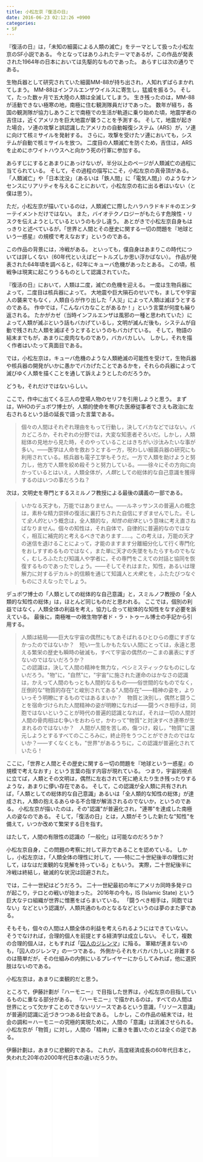 ```yaml
---
title: 小松左京『復活の日』
date: 2016-06-23 02:12:26 +0900
categories:
- SF
---
```


『復活の日』は，「未知の細菌による人類の滅亡」をテーマとして扱った小松左京のSF小説である。
今となってはありふれたテーマであるが，この作品が発表された1964年の日本においては先駆的なものであった。
あらすじは次の通りである。

生物兵器として研究されていた細菌MM-88が持ち出され，人知れずばらまかれてしまう。
MM-88はインフルエンザウイルスに寄生し，猛威を振るう。
そして，たった数ヶ月で五大陸の人類は全滅してしまう。
生き残ったのは，MM-88が活動できない極寒の地，南極に住む観測隊員だけであった。
数年が経ち，各国の観測隊が協力しあうことで南極での生活が軌道に乗り始めた頃，地震学者の吉住は，近くアメリカを巨大地震が襲うことを予測する。
そして，地震が起きた場合，ソ連の攻撃と誤認識したアメリカの自動報復システム（ARS）が，ソ連に向けて核ミサイルを発射する。
さらに，攻撃を受けたソ連においても，システムが自動で核ミサイルを放つ。
二度目の人類滅亡を防ぐため，吉住は，ARSを止めにホワイトハウスへと向かう死の行軍に参加する。

あらすじにするとあまりにあっけないが，半分以上のページが人類滅亡の過程に当てられている。
そして，その過程の描写にこそ，小松左京の真骨頂がある。
「人類滅亡」や「日本沈没」（あるいは「鉄人間」に「電気人間」）のようなナンセンスにリアリティを与えることにおいて，小松左京の右に出る者はいない（と僕は思う）。

ただ，小松左京が描いているのは，人類滅亡に際したハラハラドキドキのエンターテイメントだけではない。
また，バイオテクノロジーがもたらす危険性・リスクを伝えようとしているというのも少し違う。
あとがきで小松左京自身もはっきりと述べているが，「世界と人間とその歴史に関する一切の問題を『地球という一惑星』の規模で考えなおす」というのである。

この作品の背景には，冷戦がある。
といっても，僕自身はあまりこの時代については詳しくない（60年代といえばビートルズしか思い浮かばない）。
作品が発表された64年頃を調べると，62年にキューバ危機があったとある。
この頃，核戦争は現実に起こりうるものとして認識されていた。

『復活の日』において，人類は二度，滅亡の危機を迎える。
一度は生物兵器によって，二度目は核兵器によって。
大地震や巨大隕石のせいでも，ましてや宇宙人の襲来でもなく，人類自らが作り出した「人災」によって人類は滅ぼうとするのである。
作中では，「こんなバカなことがあるか！」という言葉が何度も繰り返される。
たかがカゼ（当時インフルエンザは風邪の一種と思われていた）によって人類が滅ぶという話もバカげているし，文明が滅んだ後も，システムが自動で残された人類を滅ぼそうとするというのもバカげている。
そして，物語の結末までもが，あまりに皮肉なものであり，バカバカしい。
しかし，それを描く作者はいたって真面目である。

では，小松左京は，キューバ危機のような人類絶滅の可能性を受けて，生物兵器や核兵器の開発がいかに愚かでバカげたことであるかを，それらの兵器によって滅びゆく人類を描くことを通して訴えようとしたのだろうか。

どうも，それだけではないらしい。

ここで，作中に出てくる三人の登場人物のセリフを引用しようと思う。
まずは，WHOのデュボワ博士が，人類的使命を帯びた医療従事者でさえも政治に左右されるという話の延長で語った言葉である。

> 個々の人間はそれぞれ理由をもって行動し，決してバカなどではない。バカどころか，それぞれの分野では，大変な知恵者ぞろいだ。しかし，人類総体の見地から見た時，そのやっていることはきちがい沙汰みたいな事が多い。——医学は人命を救おうとする一方，呪わしい細菌兵器の研究にも利用されている。核兵器も電子工学もそうだ。一方で人類を助けようと努力し，他方で人類を絞め殺そうと努力している。——徐々にその方向に向かっているとはいえ，人類全体が，*人類*としての総体的な自己意識を獲得するのはいつの事だろうね？

次は，文明史を専門とするスミルノフ教授による最後の講義の一部である。

> いかなる天才も，万能ではありません。——ルネッサンスの普遍人の概念は，素朴な精力崇拝の復活に裏打ちされた自信にすぎませんでした。そして*全人的*という概念は，全人類的な，*知性の総体*という意味に考え直さねばなりません。個々の知性は，それ自体で，自律的に普遍的なのではなく，相互に補完的と考えるべきであります……。この考えは，万能の天才の迷信を退けることによって，才能のますます分離細分化して行く専門化をおしすすめるものではなく，また単に天才の失墜をもたらすものでもなく，むしろふたたび知識人や学者に，その専門をこえての対話と協同を恢復するものであったでしょう。——そしてそれはまた，知性，あるいは理解力に対するデカルト的信頼を通じて知識人と*大衆*とを，ふたたびつなぐものにさえなったでしょう。

デュボワ博士の「人類としての総体的な自己意識」と，スミルノフ教授の「全人類的な知性の総体」は，ほとんど同じものだと思われる。
ここでは，個別の利益ではなく，人類全体の利益を考え，協力し合って総体的な知性をなす必要を訴えている。
最後に，南極唯一の微生物学者ド・ラ・トゥール博士の手記から引用する。

> 人類は結局——巨大な宇宙の偶然にもてあそばれるひとひらの塵にすぎなかったのではないか？　短い一生しかもたない人間にとっては，永遠と思える繁栄の歴史も瞬時の破滅も，すべて宇宙の偶然の一こまの裏表にすぎないのではないだろうか？  
この認識は，決して人間の精神を無力な，ペシミスティックなものにしないだろう。"物"に，"自然"に，"宇宙"に施された運命のはかなさの認識は，かえって人間のもっとも人間的なるもの——俗世間的なものでなく，圧倒的な"物質的存在"と峻別されてある"人間存在"——精神の姿を，よりいっそう明瞭にするものではあるまいか？　物質と決別し，偶然と闘うことを宿命づけられた人間精神の姿が明瞭になれば——闘うべき相手は，同胞ではないということが時代の普遍的認識となれば，それは一切の人間対人間の骨肉相はむ争いをおわらせ，かわって"物質"と対決すべき連帯が生まれるのではないか？　人間が人間を苦しめ，傷つけ，殺し，"物質"に還元しようとするすべてのこころみに，終止符をうつことができたのではないか？——すくなくとも，"世界"があるうちに，この認識が普遍化されていたら！

ここに，「世界と人間とその歴史に関する一切の問題を『地球という一惑星』の規模で考えなおす」という言葉の指す内容が現れている。
つまり，宇宙的視点に立てば，人類とその文明は，偶然に左右されて死に絶えたり生き残ったりするような，あまりに儚い存在である。
そして，この認識が全人類に共有されれば，「人類としての総体的な自己意識」あるいは「全人類的な知性の総体」が達成され，人類の抱えるあらゆる不合理が解消されるのでないか，というのである。
小松左京が描いたのは，その"認識"が普遍化され，"連帯"を達成した南極人の姿なのである。
そして，「復活の日」とは，人類がそうした新たな"知性"を備えて，いつか改めて繁栄する日を指す。

はたして，人間の有限性の認識の「一般化」は可能なのだろうか？

小松左京自身，この問題の考察に対して非力であることを認めている。
しかし，小松左京は，「人類全体の理性に対して，——特に二十世紀後半の理性に対して，はなはだ楽観的な見解を持っている」ともいう。
実際，二十世紀後半に冷戦は終結し，破滅的な状況は回避された。

では，二十一世紀はどうだろう。
二十一世紀最初の年にアメリカ同時多発テロが起こり，テロとの戦いが始まった。
2016年の今も，IS (Islamic State) という巨大なテロ組織が世界に憎悪をばらまいている。
「闘うべき相手は，同胞ではない」などという認識が，人類共通のものとなるなどというのは夢のまた夢である。

そもそも，個々の人間は人類全体の利益を考えられるようにはできていない。
そうでなければ，合理的個人を前提とする経済学は成立しない。
そして，複数の合理的個人は，ともすれば「[囚人のジレンマ](https://ja.wikipedia.org/wiki/囚人のジレンマ)」に陥る。
軍縮が進まないのも，「囚人のジレンマ」の一つである。
外側からそれをバカバカしいと非難するのは簡単だが，その仕組みの内側にいるプレイヤーにからしてみれば，他に選択肢はないのである。

小松左京は，あまりに楽観的だと思う。

ところで，伊藤計劃が『ハーモニー』で目指した世界は，小松左京の目指しているものに重なる部分がある。
『ハーモニー』で描かれるのは，すべての人間は世界にとって欠かすことのできないリソースであるという意識，「リソース意識」が普遍的認識に近づきつつある社会である。
しかし，この作品の結末では，社会の調和＝ハーモニーの究極的実現ために，人間の「意識」は消滅させられる。
小松左京が「物質」に対し，人間の「精神」に重きを置いたのとは全くの逆である。

伊藤計劃は，あまりに悲観的である。
これが，高度経済成長の60年代日本と，失われた20年の2000年代日本の違いだろうか。

<iframe src="//rcm-fe.amazon-adsystem.com/e/cm?lt1=_blank&bc1=000000&IS2=1&nou=1&bg1=FFFFFF&fc1=000000&lc1=038543&t=sankichi92-22&o=9&p=8&l=as4&m=amazon&f=ifr&ref=ss_til&asins=4894563738" style="width:120px;height:240px;" scrolling="no" marginwidth="0" marginheight="0" frameborder="0"></iframe>
<iframe src="//rcm-fe.amazon-adsystem.com/e/cm?lt1=_blank&bc1=000000&IS2=1&nou=1&bg1=FFFFFF&fc1=000000&lc1=038543&t=sankichi92-22&o=9&p=8&l=as4&m=amazon&f=ifr&ref=ss_til&asins=4150311668" style="width:120px;height:240px;" scrolling="no" marginwidth="0" marginheight="0" frameborder="0"></iframe>

